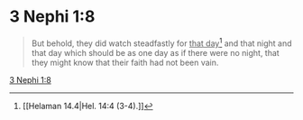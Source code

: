 # 3 Nephi 1:8

> But behold, they did watch steadfastly for <u>that day</u>[^a] and that night and that day which should be as one day as if there were no night, that they might know that their faith had not been vain.

[3 Nephi 1:8](https://www.churchofjesuschrist.org/study/scriptures/bofm/3-ne/1?lang=eng&id=p8#p8)


[^a]: [[Helaman 14.4|Hel. 14:4 (3-4).]]

